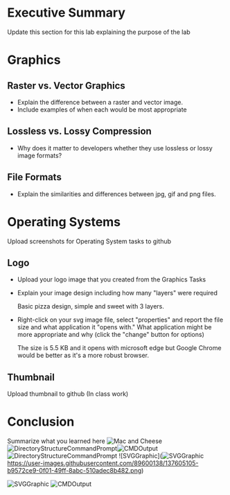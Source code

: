 # Executive Summary
Update this section for this lab explaining the purpose of the lab

# Graphics
## Raster vs. Vector Graphics
* Explain the difference between a raster and vector image.  
* Include examples of when each would be most appropriate 

## Lossless vs. Lossy Compression
* Why does it matter to developers whether they use lossless or lossy image formats?  

## File Formats
* Explain the similarities and differences between jpg, gif and png files. 

# Operating Systems
Upload screenshots for Operating System tasks to github

## Logo
* Upload your logo image that you created from the Graphics Tasks
* Explain your image design including how many "layers" were required

  Basic pizza design, simple and sweet with 3 layers. 
  
* Right-click on your svg image file, select "properties" and report the file size and what application it "opens with." What application might be more appropriate and why (click the "change" button for options)

  The size is 5.5 KB and it opens with microsoft edge but Google Chrome would be better as it's a more robust browser.

## Thumbnail
Upload thumbnail to github (In class work)
 
# Conclusion
Summarize what you learned here
![Mac and Cheese](https://user-images.githubusercontent.com/89600138/137605097-e0944a6e-f8cb-4c37-b01e-150a2f764acc.jpg)
![DirectoryStructureCommandPrompt](https://user-images.githubusercontent.com/89600138/137605098-282b230e-8b65-4d65-8b88-0093892c41d6.PNG)![CMDOutput](https://user-images.githubusercontent.com/89600138/137605103-8251c4bc-1b66-47ef-8894-b45c74211b4a.PNG)
![DirectoryStructureCommandPrompt](https://user-images.githubusercontent.com/89600138/137605104-0ffe8997-9e20-498b-864a-2f9153aa0a96.PNG)
![SVGGraphic](![SVGGraphic](https://user-images.githubusercontent.com/89600138/137605109-e17fb829-ebd2-4843-9198-269761c02550.png)
https://user-images.githubusercontent.com/89600138/137605105-b9572ce9-0f01-49ff-8abc-510adec8b482.png)

![SVGGraphic](https://user-images.githubusercontent.com/89600138/137605099-ecf82a83-eb22-433e-8c15-f43f2178b021.png)
![CMDOutput](https://user-images.githubusercontent.com/89600138/137605100-c7a9b2b8-4037-4ea6-b80c-9d42b0ba4750.PNG)

